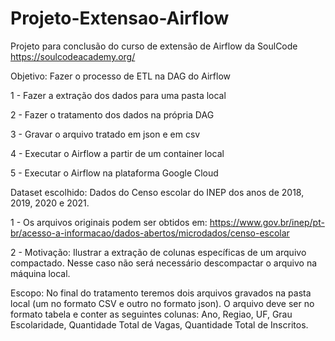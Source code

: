 # Projeto-Extensao-Airflow

Projeto para conclusão do curso de extensão de Airflow da SoulCode https://soulcodeacademy.org/

Objetivo: Fazer o processo de ETL na DAG do Airflow

  1 - Fazer a extração dos dados para uma pasta local
  
  2 - Fazer o tratamento dos dados na própria DAG
  
  3 - Gravar o arquivo tratado em json e em csv
  
  4 - Executar o Airflow a partir de um container local
  
  5 - Executar o Airflow na plataforma Google Cloud 

Dataset escolhido: Dados do Censo escolar do INEP dos anos de 2018, 2019, 2020 e 2021.

  1 - Os arquivos originais podem ser obtidos em: https://www.gov.br/inep/pt-br/acesso-a-informacao/dados-abertos/microdados/censo-escolar
  
  2 - Motivação: Ilustrar a extração de colunas específicas de um arquivo compactado. Nesse caso não será necessário descompactar o arquivo na máquina local. 
  
  
Escopo: No final do tratamento teremos dois arquivos gravados na pasta local (um no formato CSV e outro no formato json). O arquivo deve ser no formato tabela e conter as seguintes colunas: Ano, Regiao, UF, Grau Escolaridade, Quantidade Total de Vagas, Quantidade Total de Inscritos.
